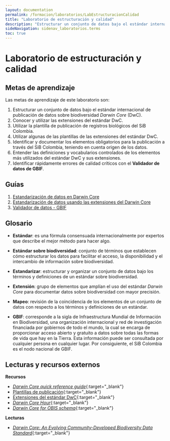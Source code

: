 ```yaml
---
layout: documentation
permalink: /formacion/laboratorios/LabEstructuracionCalidad
title: "Laboratorio de estructuración y calidad"
description: "Estructurar un conjunto de datos bajo el estándar internacional de publicación de datos sobre biodiversidad Darwin Core (DwC)."
sideNavigation: sidenav_laboratorios.terms
toc: true
---
```


# Laboratorio de estructuración y calidad

## Metas de aprendizaje

Las metas de aprendizaje de este laboratorio son:

1. Estructurar un conjunto de datos bajo el estándar internacional de publicación de datos sobre biodiversidad *Darwin Core* (DwC).
2. Conocer y utilizar las extensiones del estándar DwC.
3. Utilizar la plantilla de publicación de registros biológicos del SiB Colombia.
4. Utilizar algunas de las plantillas de las extensiones del estándar DwC.
5. Identificar y documentar los elementos obligatorios para la publicación a través del SiB Colombia, teniendo en cuenta origen de los datos.
6. Entender las definiciones y vocabularios controlados de los elementos más utilizados del estándar DwC y sus extensiones.
7. Identificar rápidamente errores de calidad críticos con el **Validador de datos de GBIF**.
 
## Guías

1. [Estandarización de datos en Darwin Core](comunidad/formacion/laboratorios/DWC)
2. [Estandarización de datos usando las extensiones del Darwin Core](comunidad/formacion/laboratorios/DWCextensiones)
3. [Validador de datos - GBIF](comunidad/formacion/laboratorios/DataValidator)

## Glosario

- **Estándar**: es una fórmula consensuada internacionalmente por expertos que describe el mejor método para hacer algo.

- **Estándar sobre biodiversidad**: conjunto de términos que establecen cómo estructurar los datos para facilitar el acceso, la disponibilidad y el intercambio de información sobre biodiversidad.

- **Estandarizar**: estructurar y organizar un conjunto de datos bajo los términos y definiciones de un estándar sobre biodiversidad.

- **Extensión**: grupo de elementos que amplían el uso del estándar *Darwin Core* para documentar datos sobre biodiversidad con mayor precisión.

- **Mapeo**: revisión de la coincidencia de los elementos de un conjunto de datos con respecto a los términos y definiciones de un estándar.

- **GBIF**: corresponde a la sigla de Infraestructura Mundial de Información en Biodiversidad, una organización internacional y red de investigación financiada por gobiernos de todo el mundo, la cual se encarga de proporcionar acceso abierto y gratuito a datos sobre todas las formas de vida que hay en la Tierra. Esta información puede ser consultada por cualquier persona en cualquier lugar. Por consiguiente, el SiB Colombia es el nodo nacional de GBIF.

## Lecturas y recursos externos

**Recursos**
* [*Darwin Core quick reference guide*](https://dwc.tdwg.org/terms/){:target="_blank"}
* [Plantillas de publicación](https://sites.google.com/humboldt.org.co/wikisib/publicar/plantillas?authuser=0){:target="_blank"}
* [Extensiones del estándar DwC](https://tools.gbif.org/dwca-validator/extensions.do){:target="_blank"}
* [*Darwin Core Hour*](https://vimeo.com/showcase/4407185?page=2){:target="_blank"}
* [*Darwin Core for OBIS schema*](https://obis.org/manual/darwincore/){:target="_blank"}

**Lecturas**

* [*Darwin Core: An Evolving Community-Developed Biodiversity Data Standard*](https://journals.plos.org/plosone/article?id=10.1371/journal.pone.0029715){:target="_blank"}
